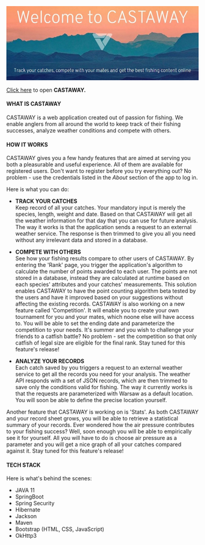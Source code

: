 
![castaway](src/main/resources/static/images/castaway.jpg)


[Click here](http://castaway-env.eba-qiairr9n.eu-central-1.elasticbeanstalk.com/) to open **CASTAWAY.**

#### WHAT IS CASTAWAY 
CASTAWAY is a web application created out of passion for fishing. We enable anglers from all around the world to keep track of their fishing successes, analyze weather conditions and compete with others.



#### HOW IT WORKS  
CASTAWAY gives you a few handy features that are aimed at serving you both a pleasurable and useful experience. All of them are available for registered users. Don't want to register before you try everything out? No problem - use the credentials listed in the *About* section of the app to log in.

Here is what you can do:


* **TRACK YOUR CATCHES**  
Keep record of all your catches. Your mandatory input is merely the species, length, weight and date. Based on that CASTAWAY will get all the weather information for that day that you can use for future analysis. The way it works is that the application sends a request to an external weather service. The response is then trimmed to give you all you need without any irrelevant data and stored in a database.


* **COMPETE WITH OTHERS**  
See how your fishing results compare to other users of CASTAWAY. By entering the 'Rank' page, you trigger the application's algorithm to calculate the number of points awarded to each user. The points are not stored in a database, instead they are calculated at runtime based on each species' attributes and your catches' measurements. This solution enables CASTAWAY to have the point counting algorithm beta tested by the users and have it improved based on your suggestions without affecting the existing records.
CASTAWAY is also working on a new feature called 'Competition'. It will enable you to create your own tournament for you and your mates, which noone else will have access to. You will be able to set the ending date and parameterize the competition to your needs. It's summer and you wish to challenge your friends to a catfish battle? No problem - set the competition so that only catfish of legal size are eligible for the final rank. Stay tuned for this feature's release!


* **ANALYZE YOUR RECORDS**  
Each catch saved by you triggers a request to an external weather service to get all the records you need for your analysis. The weather API responds with a set of JSON records, which are then trimmed to save only the conditions valid for fishing. The way it currently works is that the requests are parameterized with Warsaw as a default location. You will soon be able to define the precise location yourself.

Another feature that CASTAWAY is working on is 'Stats'. As both CASTAWAY and your record sheet grows, you will be able to retrieve a statistical summary of your records. Ever wondered how the air pressure contributes to your fishing success? Well, soon enough you will be able to empirically see it for yourself. All you will have to do is choose air pressure as a parameter and you will get a nice graph of all your catches compared against it. Stay tuned for this feature's release!


#### TECH STACK
Here is what's behind the scenes:

- JAVA 11
- SpringBoot
- Spring Security
- Hibernate
- Jackson
- Maven
- Bootstrap (HTML, CSS, JavaScript)
- OkHttp3
